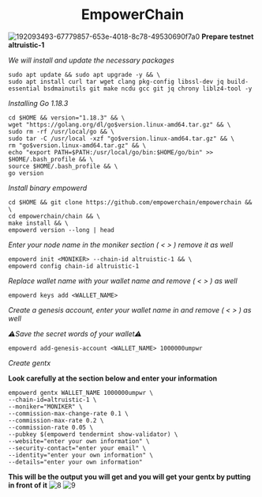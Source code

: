 <h1 align="center">EmpowerChain</h1>

![192093493-67779857-653e-4018-8c78-49530690f7a0](https://user-images.githubusercontent.com/100621008/193432234-78f7b5c3-2e22-4a1e-9ac2-f566bd52cd69.png)
**Prepare testnet altruistic-1**

*We will install and update the necessary packages*
```
sudo apt update && sudo apt upgrade -y && \
sudo apt install curl tar wget clang pkg-config libssl-dev jq build-essential bsdmainutils git make ncdu gcc git jq chrony liblz4-tool -y
```
*Installing Go 1.18.3*
```
cd $HOME && version="1.18.3" && \
wget "https://golang.org/dl/go$version.linux-amd64.tar.gz" && \
sudo rm -rf /usr/local/go && \
sudo tar -C /usr/local -xzf "go$version.linux-amd64.tar.gz" && \
rm "go$version.linux-amd64.tar.gz" && \
echo "export PATH=$PATH:/usr/local/go/bin:$HOME/go/bin" >> $HOME/.bash_profile && \
source $HOME/.bash_profile && \
go version
```
*Install binary empowerd*
```
cd $HOME && git clone https://github.com/empowerchain/empowerchain && \
cd empowerchain/chain && \
make install && \
empowerd version --long | head
```
*Enter your node name in the moniker section ( < > ) remove it as well*
```
empowerd init <MONIKER> --chain-id altruistic-1 && \
empowerd config chain-id altruistic-1
```
*Replace wallet name with your wallet name and remove ( < > ) as well*
```
empowerd keys add <WALLET_NAME>
```
*Create a genesis account, enter your wallet name in <walletname> and remove ( < > ) as well*
  
*:warning:Save the secret words of your wallet:warning:*
```
empowerd add-genesis-account <WALLET_NAME> 1000000umpwr
  ```
*Create gentx*
  
 **Look carefully at the section below and enter your information**
  ```
  empowerd gentx WALLET_NAME 1000000umpwr \
--chain-id=altruistic-1 \
--moniker="MONIKER" \
--commission-max-change-rate 0.1 \
--commission-max-rate 0.2 \
--commission-rate 0.05 \
--pubkey $(empowerd tendermint show-validator) \
--website="enter your own information" \
--security-contact="enter your email" \
--identity="enter your own information" \
--details="enter your own information"
 ```
 **This will be the output you will get and you will get your gentx by putting <cat> in front of it**
 ![8](https://user-images.githubusercontent.com/100621008/193432937-a4af4dc3-f81e-4114-b3ce-7e9c4919b272.jpg)
 ![9](https://user-images.githubusercontent.com/100621008/193432945-32a74deb-f56c-41c1-9f98-76ba3492632f.jpg)


